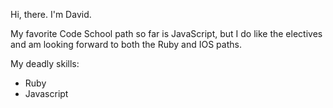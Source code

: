 Hi, there. I'm David.

My favorite Code School path so far is JavaScript, but I do like the electives and am looking forward to both the Ruby and IOS paths.

My deadly skills:
* Ruby
* Javascript
